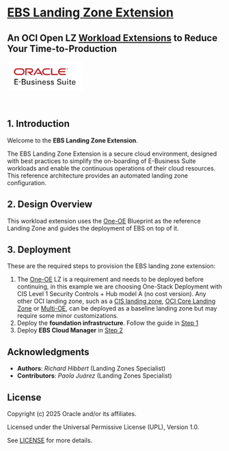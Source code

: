 
# **[EBS Landing Zone Extension](#)**
## **An OCI Open LZ [Workload Extensions](#) to Reduce Your Time-to-Production**
 <img src="../../commons/images/icon_ebs.jpg" height="70">

&nbsp; 

## **1. Introduction**
Welcome to the **EBS Landing Zone Extension**.

The EBS Landing Zone Extension is a secure cloud environment, designed with best practices to simplify the on-boarding of E-Business Suite workloads and enable the continuous operations of their cloud resources. This reference architecture provides an automated landing zone configuration.
&nbsp;

## **2. Design Overview**
This workload extension uses the [One-OE](https://github.com/oracle-quickstart/terraform-oci-open-lz/tree/master/blueprints/one-oe) Blueprint as the reference Landing Zone and guides the deployment of EBS on top of it.
&nbsp;

## **3. Deployment**

These are the required steps to provision the EBS landing zone extension:

 1. The [One-OE](https://github.com/oracle-quickstart/terraform-oci-open-lz/tree/master/blueprints/one-oe) LZ is a requirement and needs to be deployed before continuing, in this example we are choosing One-Stack Deployment with CIS Level 1 Security Controls + Hub model A (no cost version). Any other OCI landing zone, such as a [CIS landing zone](https://github.com/oci-landing-zones/oci-cis-landingzone-quickstart), [OCI Core Landing Zone](https://github.com/oci-landing-zones/terraform-oci-core-landingzone) or [Multi-OE](https://github.com/oci-landing-zones/oci-landing-zone-operating-entities/tree/master/blueprints/multi-oe/generic_v1/runtime), can be deployed as a baseline landing zone but may require some minor customizations.
 2. Deploy the **foundation infrastructure**. Follow the guide in [Step 1](/1_foundation/)
 3. Deploy **EBS Cloud Manager** in [Step 2](2_ebscm/)

## Acknowledgments <!-- omit from toc -->
* **Authors**: *Richard Hibbert* (Landing Zones Specialist) 
* **Contributors**: *Paola Juárez* (Landing Zones Specialist)
&nbsp;

## License <!-- omit from toc -->

Copyright (c) 2025 Oracle and/or its affiliates.

Licensed under the Universal Permissive License (UPL), Version 1.0.

See [LICENSE](/LICENSE) for more details.